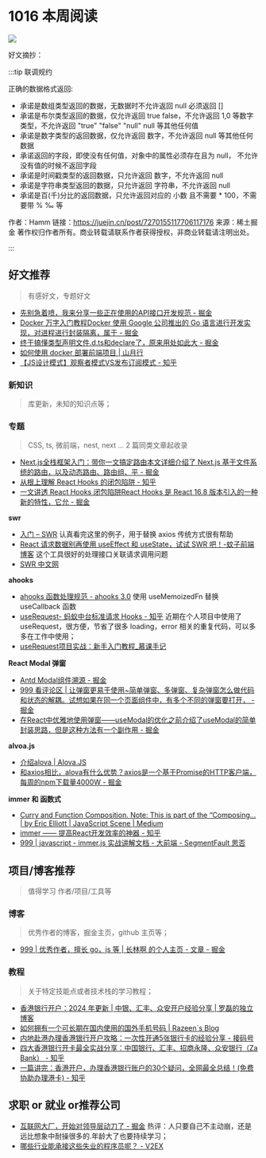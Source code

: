 
# 1016 本周阅读 


![](undefined)


好文摘抄：

:::tip 联调规约

正确的数据格式返回:

* 承诺是数组类型返回的数据，无数据时不允许返回 null 必须返回 []
* 承诺是布尔类型返回的数据，仅允许返回 true false，不允许返回 1,0 等数字类型，不允许返回 "true" "false" "null" null 等其他任何值
* 承诺是数字类型的返回数据，仅允许返回 数字，不允许返回 null 等其他任何数据
* 承诺返回的字段，即使没有任何值，对象中的属性必须存在且为 null， 不允许没有值的时候不返回字段
* 承诺是时间戳类型的返回数据，只允许返回 数字，不允许返回 null
* 承诺是字符串类型返回的数据，只允许返回 字符串，不允许返回 null
* 承诺是百(千)分比的返回数据，只允许返回对应的 小数 且不需要 * 100，不需要带 % ‰ 等



作者：Hamm
链接：https://juejin.cn/post/7270155117706117176
来源：稀土掘金
著作权归作者所有。商业转载请联系作者获得授权，非商业转载请注明出处。

:::


 


## 好文推荐
> 有感好文，专题好文


- [先别急着喷，我来分享一些正在使用的API接口开发规范 - 掘金](https://juejin.cn/post/7270155117706117176)
- [Docker 万字入门教程Docker 使用 Google 公司推出的 Go 语言进行开发实现，对进程进行封装隔离，属于 - 掘金](https://juejin.cn/post/7424338056918777882#heading-31)
- [终于搞懂类型声明文件.d.ts和declare了，原来用处如此大 - 掘金](https://juejin.cn/post/7402891257196691468)
- [如何使用 docker 部署前端项目 | 山月行](https://shanyue.tech/frontend-engineering/docker.html#%E4%BD%BF%E7%94%A8%E5%AF%B9%E8%B1%A1%E5%AD%98%E5%82%A8%E6%9C%8D%E5%8A%A1-oss?a=1)
- [【JS设计模式】观察者模式VS发布订阅模式 - 知乎](https://zhuanlan.zhihu.com/p/351750593)


### 新知识
> 库更新，未知的知识点等；


### 专题
> CSS, ts, 微前端，nest, next ... 2 篇同类文章起收录

- [Next.js全栈框架入门：带你一文搞定路由本文详细介绍了 Next.js 基于文件系统的路由，以及动态路由、路由组、平 - 掘金](https://juejin.cn/post/7426352106033004555#heading-17)
- [从根上理解 React Hooks 的闭包陷阱 - 知乎](https://zhuanlan.zhihu.com/p/509036942)
- [一文讲透 React Hooks 闭包陷阱React Hooks 是 React 16.8 版本引入的一种新的特性，它允 - 掘金](https://juejin.cn/post/7230819482012237861)


**swr**

- [入门 – SWR](https://swr.vercel.app/zh-CN/docs/getting-started) 认真看完这里的例子，用于替换 axios 传统方式很有帮助
- [React 请求数据别再使用 useEffect 和 useState，试试 SWR 吧！-蚊子前端博客](https://www.xiabingbao.com/post/react/swr-sl3i5x.html) 这个工具很好的处理接口关联请求调用问题 
- [SWR 中文网](https://swr.nodejs.cn/)

**ahooks**

- [ahooks 函数处理规范 - ahooks 3.0](https://ahooks.js.org/zh-CN/guide/blog/function/)  使用 useMemoizedFn 替换 useCallback 函数
- [useRequest- 蚂蚁中台标准请求 Hooks - 知乎](https://zhuanlan.zhihu.com/p/106796295) 近期在个人项目中使用了 useRequest，很方便，节省了很多 loading，error 相关的重复代码，可以多多在工作中使用；
- [useRequest项目实战：新手入门教程_慕课手记](https://www.imooc.com/article/359906) 


**React Modal 弹窗**

- [Antd Modal组件溯源 - 掘金](https://juejin.cn/post/7226307649519337527#heading-20)
- [999 看评论区 | 让弹窗更易于使用~简单弹窗、多弹窗、复杂弹窗怎么做代码和状态的解耦。试想如果在同一个页面组件中，有多个不同的弹窗要打开， - 掘金](https://juejin.cn/post/7238917620849246263)
- [在React中优雅地使用弹窗——useModal的优化之前介绍了useModal的简单封装思路，但是这种方法有一个副作用 - 掘金](https://juejin.cn/post/7032289105358618632)


**alvoa.js**


- [介绍alova | Alova.JS](https://alova.js.org/zh-CN/tutorial/getting-started/introduce)
- [和axios相比，alova有什么优势？axios是一个基于Promise的HTTP客户端，每周的npm下载量4000W - 掘金](https://juejin.cn/post/7215207897519882277)

**immer 和 函数式**


- [Curry and Function Composition. Note: This is part of the “Composing… | by Eric Elliott | JavaScript Scene | Medium](https://medium.com/javascript-scene/curry-and-function-composition-2c208d774983#:~:text=A%20curried%20function%20is%20a%20function%20which%20takes%20multiple%20parameters,the%20resulting%20value%20is%20returned)
- [immer —— 提高React开发效率的神器 - 知乎](https://zhuanlan.zhihu.com/p/146773995)
- [999 | javascript - immer.js 实战讲解文档 - 大前端 - SegmentFault 思否](https://segmentfault.com/a/1190000017270785)



## 项目/博客推荐
> 值得学习 作者/项目/工具等

### 博客
> 优秀作者的博客，掘金主页，github 主页等；


- [999 | 优秀作者，擅长 go，js 等 | 长林啊 的个人主页 - 文章 - 掘金](https://juejin.cn/user/1626932940642295/posts)


### 教程
> 关于特定技能点或者技术栈的学习教程；


- [香港银行开户：2024 年更新 | 中银、汇丰、众安开户经验分享 | 罗磊的独立博客](https://luolei.org/how-to-open-a-bank-account-in-hongkong-2024?a=1)
- [如何拥有一个可长期在国内使用的国外手机号码 | Razeen`s Blog](https://razeen.me/posts/how-to-obtain-and-charge-giffgaff/)
- [内地赴港办理香港银行开户攻略：一次性开通5张银行卡的经验分享 - 接码号](https://jiemahao.com/opening-hong-kong-bank-account/)
- [四大香港银行开卡最全实战分享：中国银行、汇丰、招商永隆、众安银行（Za Bank） - 知乎](https://zhuanlan.zhihu.com/p/661899895)
- [一篇讲完：香港开户，办理香港银行账户的30个疑问，全网最全总结！(免费协助办理港卡) - 知乎](https://zhuanlan.zhihu.com/p/673534671)

## 求职 or 就业 or推荐公司

- [互联网大厂，开始对领导层动刀了 - 掘金](https://juejin.cn/post/7317859658285318170) 热评：人只要自己不主动崩，还是远比想象中耐操很多的.年龄大了也要持续学习；
- [哪些行业能承接这些失业的程序员呢？ - V2EX](https://www.v2ex.com/t/1081518)


 